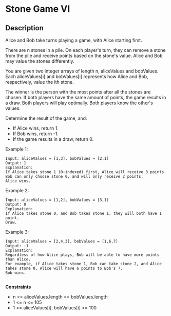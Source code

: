 # Stone Game VI


## Description

Alice and Bob take turns playing a game, with Alice starting first.

There are n stones in a pile. On each player's turn, they can remove a stone from the pile and receive points based on the stone's value. Alice and Bob may value the stones differently.

You are given two integer arrays of length n, aliceValues and bobValues. Each aliceValues[i] and bobValues[i] represents how Alice and Bob, respectively, value the ith stone.

The winner is the person with the most points after all the stones are chosen. If both players have the same amount of points, the game results in a draw. Both players will play optimally. Both players know the other's values.

Determine the result of the game, and:

- If Alice wins, return 1.
- If Bob wins, return -1.
- If the game results in a draw, return 0.
 
Example 1:
<!-- ![Alt](https://assets.leetcode.com/uploads/2020/02/20/sample_4_1728.png) -->

```
Input: aliceValues = [1,3], bobValues = [2,1]
Output: 1
Explanation:
If Alice takes stone 1 (0-indexed) first, Alice will receive 3 points.
Bob can only choose stone 0, and will only receive 2 points.
Alice wins.
```

Example 2:

```
Input: aliceValues = [1,2], bobValues = [3,1]
Output: 0
Explanation:
If Alice takes stone 0, and Bob takes stone 1, they will both have 1 point.
Draw.

```

Example 3:

```
Input: aliceValues = [2,4,3], bobValues = [1,6,7]
Output: -1
Explanation:
Regardless of how Alice plays, Bob will be able to have more points than Alice.
For example, if Alice takes stone 1, Bob can take stone 2, and Alice takes stone 0, Alice will have 6 points to Bob's 7.
Bob wins.
 

```

**Constraints**

- n == aliceValues.length == bobValues.length
- 1 <= n <= 105
- 1 <= aliceValues[i], bobValues[i] <= 100